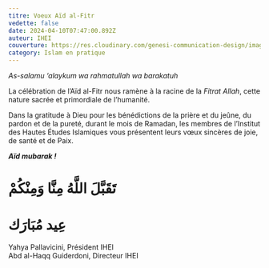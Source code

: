 ```yaml
---
titre: Voeux Aïd al-Fitr
vedette: false
date: 2024-04-10T07:47:00.892Z
auteur: IHEI
couverture: https://res.cloudinary.com/genesi-communication-design/image/upload/v1604579457/ihei/couvertures/1590700148_sxtnow.png
category: Islam en pratique
---
```

*As-salamu ‘alaykum wa rahmatullah wa barakatuh* 

La célébration de l’Aïd al-Fitr nous ramène à la racine de la *Fitrat Allah*, cette nature sacrée et primordiale de l’humanité. 

Dans la gratitude à Dieu pour les bénédictions de la prière et du jeûne, du pardon et de la pureté, durant le mois de Ramadan, les membres de l’Institut des Hautes Études Islamiques vous présentent leurs vœux sincères de joie, de santé et de Paix.

***Aïd mubarak&nbsp;!***

# تَقَبَّلَ اللَّهُ مِنَّا وَمِنْكُمْ

# عِيد مُبَارَك

Yahya Pallavicini, Président IHEI</br>Abd al-Haqq Guiderdoni, Directeur IHEI